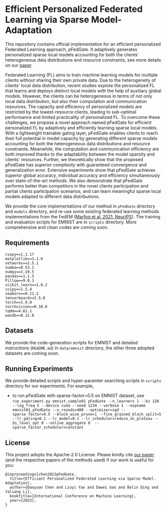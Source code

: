 # Efficient Personalized Federated Learning via Sparse Model-Adaptation
This repository contains official implementation for an efficient personalized Federated Learning approach, pFedGate. It adaptively generates personalized sparse local models accounting for both the clients' heterogeneous data distributions and resource constraints, see more details on our [paper](https://github.com/yxdyc/yxdyc.github.io/blob/main/assets/ICML23_pFedGate.pdf).

>
Federated Learning (FL) aims to train machine learning models for multiple clients without sharing their own private data. Due to the heterogeneity of clients' local data distribution, recent studies explore the personalized FL that learns and deploys distinct local models with the help of auxiliary global models. However, the clients can be heterogeneous in terms of not only local data distribution, but also their computation and communication resources. The capacity and efficiency of personalized models are restricted by the lowest-resource clients, leading to sub-optimal performance and limited practicality of personalized FL. To overcome these challenges, we propose a novel approach named pFedGate for efficient personalized FL by adaptively and efficiently learning sparse local models. With a lightweight trainable gating layer, pFedGate enables clients to reach their full potential in model capacity by generating different sparse models accounting for both the heterogeneous data distributions and resource constraints. Meanwhile, the computation and communication efficiency are both improved thanks to the adaptability between the model sparsity and clients' resources. Further, we theoretically show that the proposed pFedGate has superior complexity with guaranteed convergence and generalization error. Extensive experiments show that pFedGate achieves superior global accuracy, individual accuracy and efficiency simultaneously over state-of-the-art methods. We also demonstrate that pFedGate performs better than competitors in the novel clients participation and partial clients participation scenarios, and can learn meaningful sparse local models adapted to different data distributions.

We provide the core implementations of our method in `pFedGate` directory and `models` directory, and re-use some existing federated learning methods implementations from the FedEM ([Marfoq et al. 2021, NeurIPS](https://github.com/omarfoq/FedEM)).
The training and evaluation scripts for EMNIST are in `scripts` directory.
More comprehensive and clean codes are coming soon.

## Requirements
```
cvxpy==1.1.17
matplotlib==3.1.0
networkx==2.5.1
numba==0.53.1
numpy==1.19.5
pandas==1.1.5
Pillow==9.0.1
scikit_learn==1.0.2
scipy==1.5.4
seaborn==0.11.2
tensorboard==2.5.0
torch==1.9.0
torchvision==0.10.0
tqdm==4.61.1
wandb==0.12.0
```

## Datasets
We provide the code-generation scripts for EMNIST and detailed instructions (`README.md`) in `data/emnist` directory, the other three adopted datasets are coming soon.

## Running Experiments
We provide detailed scripts and hyper-paramter searching scripts in `scripts` directory for our experiments. For example, 
- to run pFedGate with sparse-factor=0.5 on EMNIST dataset, use `run_experiment.py emnist.sample01 pFedGate --n_learners 1 --bz 128 --log_freq 5 --device cuda --seed 1234 --verbose 1 --expname emnist01_pFedGate --n_rounds=400 --optimizer=sgd --sparse_factor=0.5 --block_wise_prune=1 --fine_grained_block_split=5 --lr_gating=0.1 --lr_model=0.1 --lr_scheduler=reduce_on_plateau --bi_level_opt 0 --online_aggregate 0  --sparse_factor_scheduler=constant`


## License
This project adopts the Apache-2.0 License. Please kindly cite [our paper]() (and the respective papers of the methods used) if our work is useful for you:
```
@inproceedings{chen2023pFedGate,
  title={Efficient Personalized Federated Learning via Sparse Model-Adaptation},
  author={Daoyuan Chen and Liuyi Yao and Dawei Gao and Bolin Ding and Yaliang Li},
  booktitle={International Conference on Machine Learning},
  year={2023},
}
